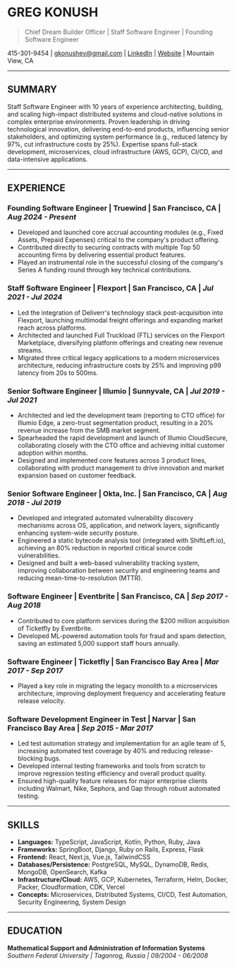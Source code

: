 # GREG KONUSH

> Chief Dream Builder Officer | Staff Software Engineer | Founding Software Engineer

415-301-9454 | [gkonushev@gmail.com](mailto:gkonushev@gmail.com) | [LinkedIn](https://www.linkedin.com/in/gregkonush) | [Website](https://gregko.com) | Mountain View, CA

---

## SUMMARY

Staff Software Engineer with 10 years of experience architecting, building, and scaling high-impact distributed systems and cloud-native solutions in complex enterprise environments. Proven leadership in driving technological innovation, delivering end-to-end products, influencing senior stakeholders, and optimizing system performance (e.g., reduced latency by 97%, cut infrastructure costs by 25%). Expertise spans full-stack development, microservices, cloud infrastructure (AWS, GCP), CI/CD, and data-intensive applications.

---

## EXPERIENCE

### Founding Software Engineer | Truewind | San Francisco, CA | _Aug 2024 - Present_

- Developed and launched core accrual accounting modules (e.g., Fixed Assets, Prepaid Expenses) critical to the company's product offering.
- Contributed directly to securing contracts with multiple Top 50 accounting firms by delivering essential product features.
- Played an instrumental role in the successful closing of the company's Series A funding round through key technical contributions.

### Staff Software Engineer | Flexport | San Francisco, CA | _Jul 2021 - Jul 2024_

- Led the integration of Deliverr's technology stack post-acquisition into Flexport, launching multimodal freight offerings and expanding market reach across platforms.
- Architected and launched Full Truckload (FTL) services on the Flexport Marketplace, diversifying platform offerings and creating new revenue streams.
- Migrated three critical legacy applications to a modern microservices architecture, reducing infrastructure costs by 25% and improving p99 latency from 20s to 500ms.

### Senior Software Engineer | Illumio | Sunnyvale, CA | _Jul 2019 - Jul 2021_

- Architected and led the development team (reporting to CTO office) for Illumio Edge, a zero-trust segmentation product, resulting in a 20% revenue increase from the SMB market segment.
- Spearheaded the rapid development and launch of Illumio CloudSecure, collaborating closely with the CTO office and achieving initial customer adoption within months.
- Designed and implemented core features across 3 product lines, collaborating with product management to drive innovation and market expansion based on customer feedback.

### Senior Software Engineer | Okta, Inc. | San Francisco, CA | _Aug 2018 - Jul 2019_

- Developed and integrated automated vulnerability discovery mechanisms across OS, application, and network layers, significantly enhancing system-wide security posture.
- Engineered a static bytecode analysis tool (integrated with ShiftLeft.io), achieving an 80% reduction in reported critical source code vulnerabilities.
- Designed and built a web-based vulnerability tracking system, improving collaboration between security and engineering teams and reducing mean-time-to-resolution (MTTR).

### Software Engineer | Eventbrite | San Francisco, CA | _Sep 2017 - Aug 2018_

- Contributed to core platform services during the $200 million acquisition of Ticketfly by Eventbrite.
- Developed ML-powered automation tools for fraud and spam detection, saving an estimated 5,000 support staff hours annually.

### Software Engineer | Ticketfly | San Francisco Bay Area | _Mar 2017 - Sep 2017_

- Played a key role in migrating the legacy monolith to a microservices architecture, improving deployment frequency and accelerating feature release velocity.

### Software Development Engineer in Test | Narvar | San Francisco Bay Area | _Sep 2015 - Mar 2017_

- Led test automation strategy and implementation for an agile team of 5, increasing automated test coverage by 40% and reducing release-blocking bugs.
- Developed internal testing frameworks and tools from scratch to improve regression testing efficiency and overall product quality.
- Ensured high-quality feature releases for major enterprise clients including Walmart, Nike, Sephora, and Gap through robust automated testing.

---

## SKILLS

- **Languages:** TypeScript, JavaScript, Kotlin, Python, Ruby, Java
- **Frameworks:** SpringBoot, Django, Ruby on Rails, Express, Flask
- **Frontend:** React, Next.js, Vue.js, TailwindCSS
- **Databases/Persistence:** PostgreSQL, MySQL, DynamoDB, Redis, MongoDB, OpenSearch, Kafka
- **Infrastructure/Cloud:** AWS, GCP, Kubernetes, Terraform, Helm, Docker, Packer, Cloudformation, CDK, Vercel
- **Concepts:** Microservices, Distributed Systems, CI/CD, Test Automation, Security Engineering, System Design

---

## EDUCATION

**Mathematical Support and Administration of Information Systems**
_Southern Federal University | Taganrog, Russia | 09/2004 - 06/2008_
